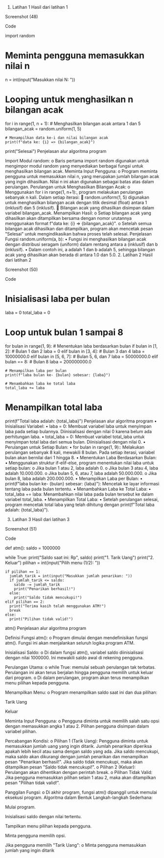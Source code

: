 1. Latihan 1
Hasil dari latihan 1

Screenshot (48)

Code

import random

# Meminta pengguna memasukkan nilai n
n = int(input("Masukkan nilai N: "))

# Looping untuk menghasilkan n bilangan acak
for i in range(1, n + 1):
    # Menghasilkan bilangan acak antara 1 dan 5
    bilangan_acak = random.uniform(1, 5)

    # Menampilkan data ke-i dan nilai bilangan acak
    print(f"data ke: {i} => {bilangan_acak}")

print("Selesai")
Penjelasan alur algoritma program

Import Modul random: o Baris pertama import random digunakan untuk mengimpor modul random yang menyediakan berbagai fungsi untuk menghasilkan bilangan acak.
Meminta Input Pengguna: o Program meminta pengguna untuk memasukkan nilai n, yang merupakan jumlah bilangan acak yang ingin dihasilkan. Nilai n ini akan digunakan sebagai batas atas dalam perulangan.
Perulangan untuk Menghasilkan Bilangan Acak: o Menggunakan for i in range(1, n+1):, program melakukan perulangan sebanyak n kali. Dalam setiap iterasi:  random.uniform(1, 5) digunakan untuk menghasilkan bilangan acak dengan titik desimal (float) antara 1 (inklusif) dan 5 (inklusif).  Bilangan acak yang dihasilkan disimpan dalam variabel bilangan_acak.
Menampilkan Hasil: o Setiap bilangan acak yang dihasilkan akan ditampilkan bersama dengan nomor urutannya menggunakan format f"data ke: {i} => {bilangan_acak}". o Setelah semua bilangan acak dihasilkan dan ditampilkan, program akan mencetak pesan "Selesai" untuk mengindikasikan bahwa proses telah selesai. Penjelasan Fungsi random.uniform(a, b): • Fungsi ini menghasilkan bilangan acak dengan distribusi seragam (uniform) dalam rentang antara a (inklusif) dan b (inklusif). • Dalam contoh ini, a adalah 1 dan b adalah 5, sehingga bilangan acak yang dihasilkan akan berada di antara 1.0 dan 5.0.
2. Latihan 2
Hasil dari latihan 2

Screenshot (50)

Code

# Inisialisasi laba per bulan
laba = 0
total_laba = 0

# Loop untuk bulan 1 sampai 8
for bulan in range(1, 9):
    # Menentukan laba berdasarkan bulan
    if bulan in [1, 2]:  # Bulan 1 dan 2
        laba = 0
    elif bulan in [3, 4]:  # Bulan 3 dan 4
        laba = 10000000.0
    elif bulan in [5, 6, 7]:  # Bulan 5, 6, dan 7
        laba = 50000000.0
    elif bulan == 8:  # Bulan 8
        laba = 200000000.0
    
    # Menampilkan laba per bulan
    print(f"laba bulan ke- {bulan} sebesar: {laba}")
    
    # Menambahkan laba ke total laba
    total_laba += laba

# Menampilkan total laba
print(f"Total laba adalah: {total_laba}")
Penjelasan alur algoritma program • Inisialisasi Variabel: • laba = 0: Membuat variabel laba untuk menyimpan laba pada setiap bulannya. Diinisialisasi dengan nilai 0 karena belum ada perhitungan laba. • total_laba = 0: Membuat variabel total_laba untuk menyimpan total laba dari semua bulan. Diinisialisasi dengan nilai 0. • Perulangan untuk Setiap Bulan: • for bulan in range(1, 9):: Melakukan perulangan sebanyak 8 kali, mewakili 8 bulan. Pada setiap iterasi, variabel bulan akan bernilai dari 1 hingga 8. • Menentukan Laba Berdasarkan Bulan: • Menggunakan struktur if-elif-else, program menentukan nilai laba untuk setiap bulan: o Jika bulan 1 atau 2, laba adalah 0. o Jika bulan 3 atau 4, laba adalah 10.000.000. o Jika bulan 5, 6, atau 7, laba adalah 50.000.000. o Jika bulan 8, laba adalah 200.000.000. • Menampilkan Laba per Bulan: • print(f"laba bulan ke- {bulan} sebesar: {laba}"): Mencetak ke layar informasi tentang laba pada bulan tertentu. • Menambahkan Laba ke Total Laba: • total_laba += laba: Menambahkan nilai laba pada bulan tersebut ke dalam variabel total_laba. • Menampilkan Total Laba: • Setelah perulangan selesai, program mencetak total laba yang telah dihitung dengan print(f"Total laba adalah: {total_laba}").

3. Latihan 3
Hasil dari latihan 3

Screenshot (51)

Code

def atm():
  saldo = 1000000

  while True:
    print("Saldo saat ini: Rp", saldo)
    print("1. Tarik Uang")
    print("2. Keluar")
    pilihan = int(input("Pilih menu (1/2): "))

    if pilihan == 1:
      jumlah_tarik = int(input("Masukkan jumlah penarikan: "))
      if jumlah_tarik <= saldo:
        saldo -= jumlah_tarik
        print("Penarikan berhasil!")
      else:
        print("Saldo tidak mencukupi!")
    elif pilihan == 2:
      print("Terima kasih telah menggunakan ATM!")
      break
    else:
      print("Pilihan tidak valid!")

atm()
Penjelasan alur algoritma program

Definisi Fungsi atm(): o Program dimulai dengan mendefinisikan fungsi atm(). Fungsi ini akan menjalankan seluruh logika program ATM.

Inisialisasi Saldo: o Di dalam fungsi atm(), variabel saldo diinisialisasi dengan nilai 1000000. Ini mewakili saldo awal di rekening pengguna.

Perulangan Utama: o while True: memulai sebuah perulangan tak terbatas. Perulangan ini akan terus berjalan hingga pengguna memilih untuk keluar dari program. o Di dalam perulangan, program akan terus menampilkan menu pilihan kepada pengguna.

Menampilkan Menu: o Program menampilkan saldo saat ini dan dua pilihan:

Tarik Uang

Keluar

Meminta Input Pengguna: o Pengguna diminta untuk memilih salah satu opsi dengan memasukkan angka 1 atau 2. Pilihan pengguna disimpan dalam variabel pilihan.

Percabangan Kondisi: o Pilihan 1 (Tarik Uang): Pengguna diminta untuk memasukkan jumlah uang yang ingin ditarik. Jumlah penarikan diperiksa apakah lebih kecil atau sama dengan saldo yang ada. Jika saldo mencukupi, maka saldo akan dikurangi dengan jumlah penarikan dan menampilkan pesan "Penarikan berhasil!". Jika saldo tidak mencukupi, maka akan ditampilkan pesan "Saldo tidak mencukupi!". o Pilihan 2 (Keluar): Perulangan akan dihentikan dengan perintah break. o Pilihan Tidak Valid: Jika pengguna memasukkan pilihan selain 1 atau 2, maka akan ditampilkan pesan "Pilihan tidak valid!".

Panggilan Fungsi: o Di akhir program, fungsi atm() dipanggil untuk memulai eksekusi program. Algoritma dalam Bentuk Langkah-langkah Sederhana:

Mulai program.

Inisialisasi saldo dengan nilai tertentu.

Tampilkan menu pilihan kepada pengguna.

Minta pengguna memilih opsi.

Jika pengguna memilih "Tarik Uang": o Minta pengguna memasukkan jumlah yang ingin ditarik
